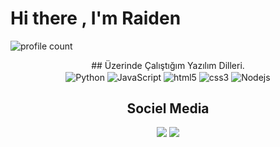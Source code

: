 # Hi there , I'm Raiden
![profile count](https://komarev.com/ghpvc/?username=Schmerzhaften&color=8b72ff)&nbsp;
<div align="center">
## Üzerinde Çalıştığım Yazılım Dilleri.

<div align="center">
    <img alt="Python" align="center" src="https://img.shields.io/badge/-Python-660099?style=flat-square&logo=Python&logoColor=white"/>
    <img alt="JavaScript" align="center" src="https://img.shields.io/badge/-Javascript-edb200?style=flat-square&logo=javascript&logoColor=white"/>
    <img alt="html5" align="center" src="https://img.shields.io/badge/-HTML5-E34F26?style=flat-square&logo=html5&logoColor=white"/>
    <img alt="css3" align="center" src="https://img.shields.io/badge/-CSS3-264de4?style=flat-square&logo=css3&logoColor=white"/>
    <img alt="Nodejs" align="center" src="https://img.shields.io/badge/-Nodejs-43853d?style=flat-square&logo=Node.js&logoColor=white"/>
</div>

## Sociel Media

<div align="center">
    <a href="https://discord.com/users/1066089639548563589" target="_blank"><img src="https://shields.io/badge/Raiden-111111.svg?&style=for-the-badge&logo=discord"></a>
    <a href="https://github.com/Schmerzhaften" target="_blank"><img src="https://shields.io/badge/Schmerzhaften-111111.svg?&style=for-the-badge&logo=github"></a>
</div>

